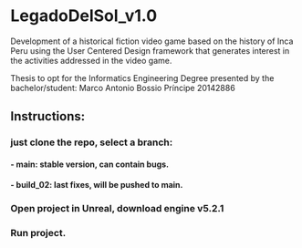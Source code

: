 #  LegadoDelSol_v1.0

Development of a historical fiction video game based on the history of Inca Peru using the User Centered Design framework that generates interest in the activities addressed in the video game.

Thesis to opt for the Informatics Engineering Degree presented by the bachelor/student:
Marco Antonio Bossio Príncipe
20142886

## Instructions:
### just clone the repo, select a branch:
#### - main: stable version, can contain bugs.
#### - build_02: last fixes, will be pushed to main.
### Open project in Unreal, download engine v5.2.1
### Run project. 
